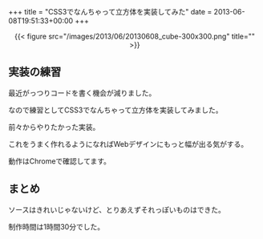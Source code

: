 +++
title = "CSS3でなんちゃって立方体を実装してみた"
date = 2013-06-08T19:51:33+00:00
+++

</p> <div style="text-align: center;">
  {{< figure src="/images/2013/06/20130608_cube-300x300.png" title="" >}}
</div></a>

## 実装の練習

最近がっつりコードを書く機会が減りました。

なので練習としてCSS3でなんちゃって立方体を実装してみました。

前々からやりたかった実装。

これをうまく作れるようになればWebデザインにもっと幅が出る気がする。

動作はChromeで確認してます。

## まとめ

ソースはきれいじゃないけど、とりあえずそれっぽいものはできた。

制作時間は1時間30分でした。
